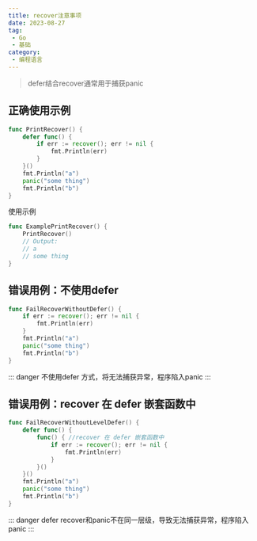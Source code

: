 ```yaml
---
title: recover注意事项
date: 2023-08-27
tag:
 - Go
 - 基础
category:
 - 编程语言
---
```


> defer结合recover通常用于捕获panic

## 正确使用示例

```go
func PrintRecover() {
	defer func() {
		if err := recover(); err != nil {
			fmt.Println(err)
		}
	}()
	fmt.Println("a")
	panic("some thing")
	fmt.Println("b")
}
```

使用示例

```go
func ExamplePrintRecover() {
	PrintRecover()
	// Output:
	// a
	// some thing
}
```

## 错误用例：不使用defer

```go
func FailRecoverWithoutDefer() {
	if err := recover(); err != nil {
		fmt.Println(err)
	}
	fmt.Println("a")
	panic("some thing")
	fmt.Println("b")
}
```

::: danger
不使用defer 方式，将无法捕获异常，程序陷入panic
:::

## 错误用例：recover 在 defer 嵌套函数中

```go
func FailRecoverWithoutLevelDefer() {
	defer func() {
		func() { //recover 在 defer 嵌套函数中
			if err := recover(); err != nil {
				fmt.Println(err)
			}
		}()
	}()
	fmt.Println("a")
	panic("some thing")
	fmt.Println("b")
}
```

::: danger
defer recover和panic不在同一层级，导致无法捕获异常，程序陷入panic
:::

